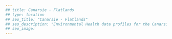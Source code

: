 ```yaml
---
## title: Canarsie - Flatlands
## type: location
## seo_title: "Canarsie - Flatlands"
## seo_description: "Environmental Health data profiles for the Canarsie - Flatlands neighborhood of NYC."
## seo_image: 
---
```

